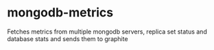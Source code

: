 mongodb-metrics
===============

Fetches metrics from multiple mongodb servers, replica set status and database stats and sends them to graphite
